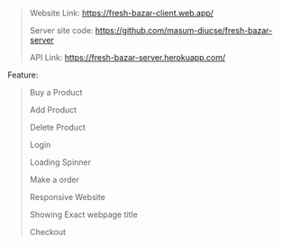 >Website Link: https://fresh-bazar-client.web.app/
>
> Server site code: https://github.com/masum-diucse/fresh-bazar-server
> 
>API Link: https://fresh-bazar-server.herokuapp.com/

Feature:
>Buy a Product
>
>Add Product
>
>Delete Product
>
>Login
>
>Loading Spinner
>
>Make a order
>
>Responsive Website
>
>Showing Exact webpage title
>
>Checkout
